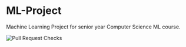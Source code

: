 # ML-Project

Machine Learning Project for senior year Computer Science ML course.

![Pull Request Checks](https://github.com/CfM47/ML-Project/actions/workflows/pr-checks.yml/badge.svg)
